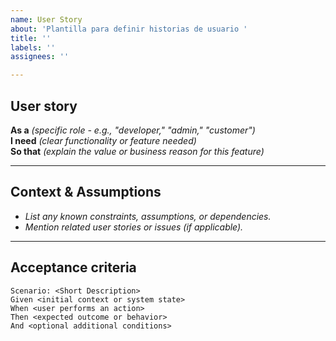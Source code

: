 ```yaml
---
name: User Story
about: 'Plantilla para definir historias de usuario '
title: ''
labels: ''
assignees: ''

---
```


## User story  

**As a** _(specific role - e.g., "developer," "admin," "customer")_  
**I need** _(clear functionality or feature needed)_  
**So that** _(explain the value or business reason for this feature)_

---

##  **Context & Assumptions**  
- _List any known constraints, assumptions, or dependencies._
- _Mention related user stories or issues (if applicable)._

---

##  **Acceptance criteria**  
```gherkin
Scenario: <Short Description>
Given <initial context or system state>
When <user performs an action>
Then <expected outcome or behavior>
And <optional additional conditions>
